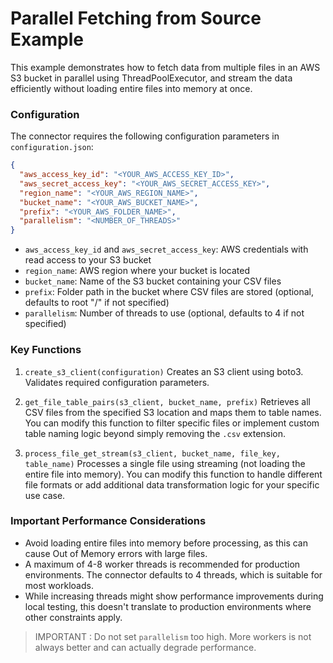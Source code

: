 # Parallel Fetching from Source Example

This example demonstrates how to fetch data from multiple files in an AWS S3 bucket in parallel using ThreadPoolExecutor, and stream the data efficiently without loading entire files into memory at once.

### Configuration

The connector requires the following configuration parameters in `configuration.json`:

```json
{
  "aws_access_key_id": "<YOUR_AWS_ACCESS_KEY_ID>",
  "aws_secret_access_key": "<YOUR_AWS_SECRET_ACCESS_KEY>",
  "region_name": "<YOUR_AWS_REGION_NAME>",
  "bucket_name": "<YOUR_AWS_BUCKET_NAME>",
  "prefix": "<YOUR_AWS_FOLDER_NAME>",
  "parallelism": "<NUMBER_OF_THREADS>"
}
```

- `aws_access_key_id` and `aws_secret_access_key`: AWS credentials with read access to your S3 bucket
- `region_name`: AWS region where your bucket is located
- `bucket_name`: Name of the S3 bucket containing your CSV files
- `prefix`: Folder path in the bucket where CSV files are stored (optional, defaults to root "/" if not specified)
- `parallelism`: Number of threads to use (optional, defaults to 4 if not specified)

### Key Functions

1. `create_s3_client(configuration)`
Creates an S3 client using boto3. Validates required configuration parameters.

2. `get_file_table_pairs(s3_client, bucket_name, prefix)`
Retrieves all CSV files from the specified S3 location and maps them to table names. You can modify this function to filter specific files or implement custom table naming logic beyond simply removing the `.csv` extension.

3. `process_file_get_stream(s3_client, bucket_name, file_key, table_name)`
Processes a single file using streaming (not loading the entire file into memory). You can modify this function to handle different file formats or add additional data transformation logic for your specific use case.

### Important Performance Considerations

- Avoid loading entire files into memory before processing, as this can cause Out of Memory errors with large files.
- A maximum of 4-8 worker threads is recommended for production environments. The connector defaults to 4 threads, which is suitable for most workloads.
- While increasing threads might show performance improvements during local testing, this doesn't translate to production environments where other constraints apply.

> IMPORTANT : Do not set `parallelism` too high. More workers is not always better and can actually degrade performance.